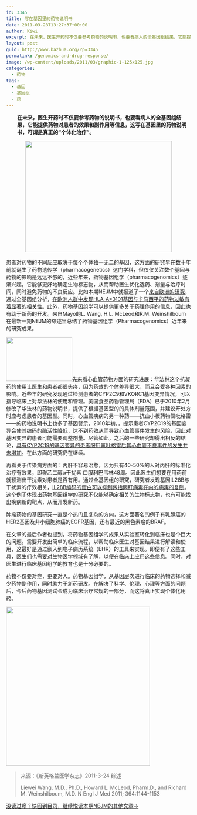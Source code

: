 ```yaml
---
id: 3345
title: 写在基因里的药物说明书
date: 2011-03-28T13:27:37+00:00
author: Kiwi
excerpt: 在未来，医生开药时不仅要参考药物的说明书，也要看病人的全基因组结果，它能提供药物对患者的效果和副作用等信息，这写在基因里的药物说明书，可谓是真正的“个体化治疗”。
layout: post
guid: http://www.bazhua.org/?p=3345
permalink: /genomics-and-drug-response/
image: /wp-content/uploads/2011/03/graphic-1-125x125.jpg
categories:
  - 药物
tags:
  - 基因
  - 基因组
  - 药
---
```

<p style="padding-left: 30px;">
  <strong>在未来，医生开药时不仅要参考药物的说明书，也要看病人的全基因组结果，它能提供药物对患者的效果和副作用等信息，这写在基因里的药物说明书，可谓是真正的“个体化治疗”</strong><strong>。</strong>
</p>

<p style="text-align: center;">
  <a href="/wp-content/uploads/2011/03/graphic-1.jpg"><img class="size-full wp-image-3363 aligncenter" title="graphic-1" src="/wp-content/uploads/2011/03/graphic-1.jpg" alt="" width="400" height="303" srcset="/wp-content/uploads/2011/03/graphic-1.jpg 400w, /wp-content/uploads/2011/03/graphic-1-150x113.jpg 150w, /wp-content/uploads/2011/03/graphic-1-300x227.jpg 300w, /wp-content/uploads/2011/03/graphic-1-80x60.jpg 80w" sizes="(max-width: 400px) 100vw, 400px" /></a>
</p>

患者对药物的不同反应取决于每个个体独一无二的基因，这方面的研究早在数十年前就诞生了药物遗传学（pharmacogenetics）这门学科，但仅仅关注数个基因与药物的影响是远远不够的，近些年来，药物基因组学（pharmacogenomics）逐渐兴起，它能够更好地确定生物标志物，从而帮助医生优化选药、剂量与治疗时间，同时避免药物的不良反应。比如本期NEJM中就报道了一个[来自欧洲的研究](http://www.bazhua.org/2011/03/carbamazepine-induced-toxic-effects-and-hla.html)，通过全基因组分析，[在欧洲人群中发现HLA-A*3101基因与卡马西平的药物过敏有着显著的相关性](http://www.bazhua.org/2011/03/carbamazepine-induced-toxic-effects-and-hla.html#eur)。此外，药物基因组学可以提供更多关于药理作用的信息，因此也有助于新药的开发。来自Mayo的L. Wang, H.L. McLeod和R.M. Weinshilboum在最新一期NEJM的综述里总结了药物基因组学（Pharmacogenomics）近年来的研究成果。

[<img class="alignright size-full wp-image-3526" title="showcase.Par.68587.Image.0.0.1.showcase-Pharmacogenomics-jpg" src="/wp-content/uploads/2011/03/showcase.Par_.68587.Image_.0.0.1.showcase-Pharmacogenomics-jpg.jpg" alt="" width="180" height="120" srcset="/wp-content/uploads/2011/03/showcase.Par_.68587.Image_.0.0.1.showcase-Pharmacogenomics-jpg.jpg 180w, /wp-content/uploads/2011/03/showcase.Par_.68587.Image_.0.0.1.showcase-Pharmacogenomics-jpg-150x100.jpg 150w" sizes="(max-width: 180px) 100vw, 180px" />](/wp-content/uploads/2011/03/showcase.Par_.68587.Image_.0.0.1.showcase-Pharmacogenomics-jpg.jpg)先来看心血管药物方面的研究进展：华法林这个抗凝药的使用让医生和患者都很头疼，因为药效的个体差异很大，而且会受各种因素的影响。近些年的研究发现通过检测患者的CYP2C9和VKORC1基因变异情况，可以指导临床上对华法林的使用和管理。美国食品药物管理局（FDA）已于2010年2月修改了华法林的药物说明书，提供了根据基因型的的具体剂量范围，并建议开处方时应考虑患者的基因型。同时，心血管疾病的另一种药——抗血小板药物氯吡格雷——的药物说明书上也多了基因警示，2010年初，，提示患者CYP2C19的基因变异会使其编码的酶活性降低，达不到药效从而导致心血管事件发生的风险，因此对基因变异的患者可能需要调整剂量。尽管如此，之后的一些研究却得出相反的结论，[具有CYP2C19的基因变异的患者服用氯吡格雷后其心血管不良事件的发生并未增加](http://www.nejm.org/doi/full/10.1056/NEJMoa1008410)。在此方面的研究仍在继续。

再看关于传染病方面的：丙肝不容易治愈，因为只有40-50%的人对丙肝的标准化治疗有效果，即聚乙二醇α干扰素 口服利巴韦林48周。因此医生们想要在用药前就预测出干扰素对患者是否有用。通过全基因组的研究，研究者发现基因IL28B与干扰素的疗效相关，[IL28B编码的蛋白可以抑制包括丙肝病毒在内的病毒的复制](http://www.nature.com/nature/journal/v461/n7262/abs/nature08309.html?lang=en)。这个例子体现出药物基因组学的研究不仅能够确定相关的生物标志物，也有可能找出疾病新的靶点，从而开发新药。

肿瘤药物的基因研究一直是个热门且复杂的方向，这方面著名的例子有乳腺癌的HER2基因及非小细胞肺癌的EGFR基因，还有最近的黑色素瘤的BRAF。

在文章的最后作者也提到，将药物基因组学的成果从实验室转化到临床也是个巨大的问题。需要开发出简单的临床流程，以帮助临床医生对基因结果进行解读和使用，这最好是通过嵌入到电子病历系统（EHR）的工具来实现。即便有了这些工具，医生们也需要对生物医学领域有了解，以便在临床上应用这些信息。同时，对医生进行临床基因组学的教育也是十分必要的。

药物不仅要对症，更要对人。药物基因组学，从基因层次进行临床的药物选择和减少药物副作用，同时助力于新药研发。在解决了科学、伦理、心理等方面的问题后，今后药物基因测试会成为临床治疗常规的一部分，而这将真正实现个体化用药。

[<img class="alignnone size-full wp-image-3442" title="Pharmacogenomics12" src="/wp-content/uploads/2011/03/Pharmacogenomics12.jpg" alt="" width="392" height="432" srcset="/wp-content/uploads/2011/03/Pharmacogenomics12.jpg 392w, /wp-content/uploads/2011/03/Pharmacogenomics12-136x150.jpg 136w, /wp-content/uploads/2011/03/Pharmacogenomics12-272x300.jpg 272w" sizes="(max-width: 392px) 100vw, 392px" />](/wp-content/uploads/2011/03/Pharmacogenomics12.jpg)

> 来源：《新英格兰医学杂志》2011-3-24 综述
> 
> Liewei Wang, M.D., Ph.D., Howard L. McLeod, Pharm.D., and Richard M. Weinshilboum, M.D. N Engl J Med 2011; 364:1144-1153

[没读过瘾？快回到目录，继续悦读本期NEJM的其他文章→](http://www.bazhua.org/2011/03/nejm24.html)
